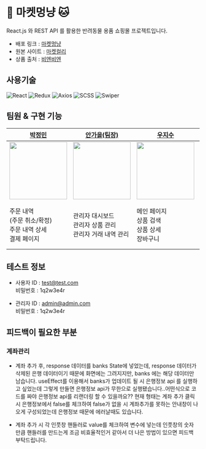 # 🐶 마켓멍냥 🐱

React.js 와 REST API 를 활용한 반려동물 용품 쇼핑몰 프로젝트입니다.

- 배포 링크 : [마켓멍냥](https://market-mong-nyang.netlify.app/)  
- 원본 사이트 : [마켓컬리](https://www.kurly.com/main)
- 상품 출처 : [비엔비엔](https://www.bienbien.kr/main/index.php)

## 사용기술

![React](https://img.shields.io/badge/react-%2320232a.svg?style=for-the-badge&logo=react&logoColor=%2361DAFB) 
![Redux](https://img.shields.io/badge/redux-%23593d88.svg?style=for-the-badge&logo=redux&logoColor=white) 
![Axios](https://img.shields.io/badge/Axios-5A29E4?style=for-the-badge&logo=Axios&logoColor=white) 
![SCSS](https://img.shields.io/badge/SCSS-hotpink.svg?style=for-the-badge&logo=SASS&logoColor=white) 
![Swiper](https://img.shields.io/badge/Swiper-6332F6?style=for-the-badge&logo=Swiper&logoColor=white)

## 팀원 & 구현 기능

|<center>[박정민](https://github.com/plou102)</center>|<center>[안가을(팀장)](https://github.com/autumnly1007)</center>|<center>[우지수](https://github.com/jisooround)</center>|<center>[전소윤](https://github.com/ddoyun)</center>|<center>[최지환](https://github.com/hwanky)</center>|
| :--------------------------------------------------------------------------- | :-------------------------------------------------------------------------- | :--------------------------------------------------------------------------- | :-------------------------------------------------------------------------- | :--------------------------------------------------------------------------|
| <img src="https://avatars.githubusercontent.com/u/107393773?v=4" width=150 /> | <img src="https://avatars.githubusercontent.com/u/87680906?v=4" width=150 /> | <img src="https://avatars.githubusercontent.com/u/110647022?v=4" width=150 /> | <img src="https://avatars.githubusercontent.com/u/46959186?v=4" width=150 /> | <img src="https://avatars.githubusercontent.com/u/48482406?v=4" width=150 /> |
|주문 내역<br />(주문 취소/확정)<br />주문 내역 상세<br />결제 페이지|관리자 대시보드<br />관리자 상품 관리<br />관리자 거래 내역 관리|메인 페이지<br />상품 검색<br />상품 상세<br />장바구니|계좌 관리<br />(계좌 추가/삭제)<br />결제 페이지<br />찜한 목록|회원가입<br />로그인<br />인증확인<br />로그아웃<br />개인 정보 수정

## 테스트 정보
- 사용자 ID : test@test.com  
   비밀번호 : 1q2w3e4r

- 관리자 ID : admin@admin.com  
   비밀번호 : 1q2w3e4r
   
## 피드백이 필요한 부분 

### 계좌관리

- 계좌 추가 후, response 데이터를 banks State에 넣었는데, response 데이터가 삭제된 은행 데이터이기 때문에 화면에는 그려지지만,
banks 에는 해당 데이터만 남습니다. useEffect를 이용해서 banks가 업데이트 될 시 은행정보 api 를 실행하고 싶었는데 그렇게 만들면 은행정보 api가 무한으로 실행됐습니다..어떤식으로 코드를 짜야 은행정보 api를 리랜더링 할 수 있을까요?? 현재 형태는 계좌 추가 클릭 시 은행정보에서 false를 체크하여
false가 없을 시 계좌추가를 못하는 안내창이 나오게 구성되었는데 은행정보 때문에 에러날때도 있습니다.

- 계좌 추가 시 각 인풋창 핸들러로 value를 체크하여 변수에 넣는데 인풋창의 숫자 만큼 핸들러를 만드는게 조금 비효율적인거 같아서 더 나은 방법이 있으면
피드백 부탁드립니다.

